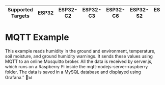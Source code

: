 | Supported Targets | ESP32 | ESP32-C2 | ESP32-C3 | ESP32-C6 | ESP32-S2 | ESP32-S3 |
| ----------------- | ----- | -------- | -------- | -------- | -------- | -------- |

# MQTT Example

This example reads humidity in the ground and environment, temperature, soil moisture, and ground humidity warnings. It sends these values using MQTT to an online Mosquitto broker. All the data is received by server.js, which runs on a Raspberry Pi inside the mqtt-nodejs-server-raspberry folder. The data is saved in a MySQL database and displayed using Grafana.” 🌱📊


